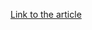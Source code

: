 [Link to the article](https://www.akamai.com/blog/security-research/new-rce-botnet-spreads-mirai-via-zero-days)

